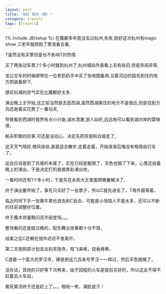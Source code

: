 ```yaml
---
layout: post
title: "002 杭州（壹）"
category: travels 
tags: [travels]
---
```

{% include JB/setup %}
在魔都多年竟没去过杭州,失败,刚好这次杭州有magic show ,C老早就网购了票准备去看,

T虽然没有买票但是也不影响T的热情.

买了两张动车票,1个多小时就到杭州了,杭州城站外表看上去有些旧,但是热闹非常,

坐公交车的时候顺带在一位老奶奶手中买了张地图备用,沿着河边的路先到住的地方把装备卸下,

感叹杭城的空气实在比魔都好太多,

演出晚上才开始,这之前当然是去逛西湖,虽然西湖离住的地方不是很远,但是找到方向还是着实花费了一番功夫,

导致看到西湖时竟然有点小兴奋,湖水清澈,游人如织,远远地可以看到湖对岸的雷锋塔，

船夫积极的拉客,可还是没动心，决定先把苏堤和白堤走了,

这天天气晴好,微风徐徐,甚是适合散步,走着走着，开始渐渐后悔没有租用自行车了，

这会应该是到了苏堤的末尾了，实在已经是极限了，天色也暗了下来，心里还挂着晚上的演出，于是决定打的直接奔赴演出地，

一看时间还有1个多小时，于是先在永和大王里面把晚餐解决了,

终于演出要开始了，事先只买好了一张票子，所以C就先进去了，T再外面等着，

临近时间下手一张黄牛票也进去和C会合，可能是小场馆人不是太多，还可以不断的往前调整好位置。

终于魔术师童鞋闪亮华丽登场。。。

整场看的还是挺过瘾的，配乐舞台效果都十分不错，

结束之后C还赖在馆外迟迟不舍离开，

第二天按照原计划去古刹灵隐寺，观飞来峰，烧香拜佛，

C逮着一个蛮大的罗汉寺，硬是把这几百来号罗汉一一拜过，然后天色就晚了，

没办法，其他的只好等下次再来，由于回程的火车是提前买好的，所以这会不得不赶着去火车站，

累死累活终于还是赶上了。。。相视一笑，满脸是汗！




